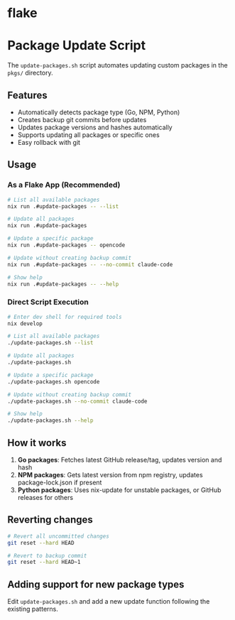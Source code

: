# flake



# Package Update Script

The `update-packages.sh` script automates updating custom packages in the `pkgs/` directory.

## Features

- Automatically detects package type (Go, NPM, Python)
- Creates backup git commits before updates
- Updates package versions and hashes automatically
- Supports updating all packages or specific ones
- Easy rollback with git

## Usage

### As a Flake App (Recommended)

```bash
# List all available packages
nix run .#update-packages -- --list

# Update all packages
nix run .#update-packages

# Update a specific package
nix run .#update-packages -- opencode

# Update without creating backup commit
nix run .#update-packages -- --no-commit claude-code

# Show help
nix run .#update-packages -- --help
```

### Direct Script Execution

```bash
# Enter dev shell for required tools
nix develop

# List all available packages
./update-packages.sh --list

# Update all packages
./update-packages.sh

# Update a specific package
./update-packages.sh opencode

# Update without creating backup commit
./update-packages.sh --no-commit claude-code

# Show help
./update-packages.sh --help
```

## How it works

1. **Go packages**: Fetches latest GitHub release/tag, updates version and hash
2. **NPM packages**: Gets latest version from npm registry, updates package-lock.json if present
3. **Python packages**: Uses nix-update for unstable packages, or GitHub releases for others

## Reverting changes

```bash
# Revert all uncommitted changes
git reset --hard HEAD

# Revert to backup commit
git reset --hard HEAD~1
```

## Adding support for new package types

Edit `update-packages.sh` and add a new update function following the existing patterns.
